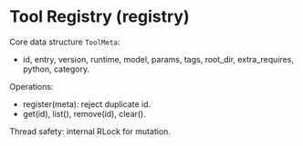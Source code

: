 # Tool Registry (registry)

Core data structure `ToolMeta`:
- id, entry, version, runtime, model, params, tags, root_dir, extra_requires, python, category.

Operations:
- register(meta): reject duplicate id.
- get(id), list(), remove(id), clear().

Thread safety: internal RLock for mutation.

